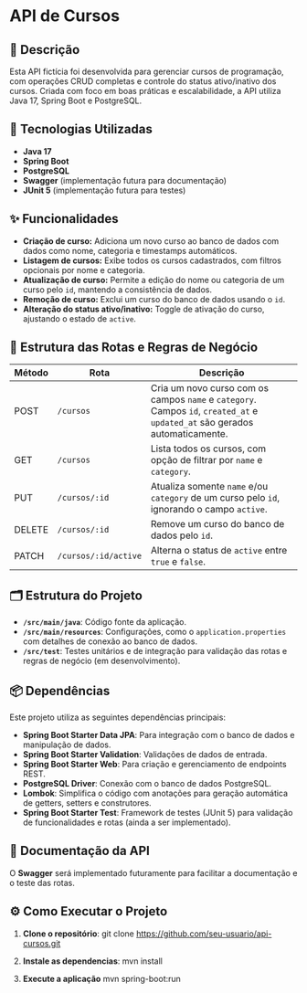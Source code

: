 # API de Cursos

## 📝 Descrição
Esta API fictícia foi desenvolvida para gerenciar cursos de programação, com operações CRUD completas e controle do status ativo/inativo dos cursos. Criada com foco em boas práticas e escalabilidade, a API utiliza Java 17, Spring Boot e PostgreSQL.

## 🚀 Tecnologias Utilizadas
- **Java 17**
- **Spring Boot**
- **PostgreSQL**
- **Swagger** (implementação futura para documentação)
- **JUnit 5** (implementação futura para testes)

## ✨ Funcionalidades
- **Criação de curso:** Adiciona um novo curso ao banco de dados com dados como nome, categoria e timestamps automáticos.
- **Listagem de cursos:** Exibe todos os cursos cadastrados, com filtros opcionais por nome e categoria.
- **Atualização de curso:** Permite a edição do nome ou categoria de um curso pelo `id`, mantendo a consistência de dados.
- **Remoção de curso:** Exclui um curso do banco de dados usando o `id`.
- **Alteração do status ativo/inativo:** Toggle de ativação do curso, ajustando o estado de `active`.

## 📑 Estrutura das Rotas e Regras de Negócio

| Método | Rota                  | Descrição                                                                                      |
|--------|------------------------|------------------------------------------------------------------------------------------------|
| POST   | `/cursos`             | Cria um novo curso com os campos `name` e `category`. Campos `id`, `created_at` e `updated_at` são gerados automaticamente. |
| GET    | `/cursos`             | Lista todos os cursos, com opção de filtrar por `name` e `category`.                           |
| PUT    | `/cursos/:id`         | Atualiza somente `name` e/ou `category` de um curso pelo `id`, ignorando o campo `active`.     |
| DELETE | `/cursos/:id`         | Remove um curso do banco de dados pelo `id`.                                                   |
| PATCH  | `/cursos/:id/active`  | Alterna o status de `active` entre `true` e `false`.                                          |

## 🗂️ Estrutura do Projeto
- **`/src/main/java`**: Código fonte da aplicação.
- **`/src/main/resources`**: Configurações, como o `application.properties` com detalhes de conexão ao banco de dados.
- **`/src/test`**: Testes unitários e de integração para validação das rotas e regras de negócio (em desenvolvimento).

## 📦 Dependências
Este projeto utiliza as seguintes dependências principais:

- **Spring Boot Starter Data JPA**: Para integração com o banco de dados e manipulação de dados.
- **Spring Boot Starter Validation**: Validações de dados de entrada.
- **Spring Boot Starter Web**: Para criação e gerenciamento de endpoints REST.
- **PostgreSQL Driver**: Conexão com o banco de dados PostgreSQL.
- **Lombok**: Simplifica o código com anotações para geração automática de getters, setters e construtores.
- **Spring Boot Starter Test**: Framework de testes (JUnit 5) para validação de funcionalidades e rotas (ainda a ser implementado).

## 📜 Documentação da API
O **Swagger** será implementado futuramente para facilitar a documentação e o teste das rotas.

## ⚙️ Como Executar o Projeto
1. **Clone o repositório**:
   git clone https://github.com/seu-usuario/api-cursos.git

2. **Instale as dependencias**:
   mvn install

3. **Execute a aplicação**
   mvn spring-boot:run 
